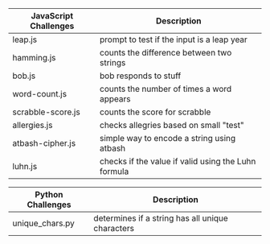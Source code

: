 
| JavaScript Challenges  |             Description                              |
|------------------------|------------------------------------------------------|
| leap.js                | prompt to test if the input is a leap year           |
| hamming.js             | counts the difference between two strings            |
| bob.js                 | bob responds to stuff                                |
| word-count.js          | counts the number of times a word appears            |
| scrabble-score.js      | counts the score for scrabble                        |
| allergies.js           | checks allegries based on small "test"               |
| atbash-cipher.js       | simple way to encode a string using atbash           |
| luhn.js                | checks if the value if valid using the Luhn formula  |

| Python Challenges      |             Description                              |
|------------------------|------------------------------------------------------|
| unique_chars.py        | determines if a string has all unique characters     |
